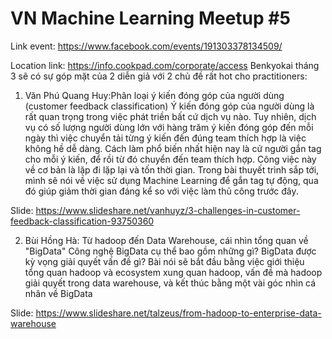 # VN Machine Learning Meetup #5

Link event: https://www.facebook.com/events/191303378134509/

Location link: https://info.cookpad.com/corporate/access
Benkyokai tháng 3 sẽ có sự góp mặt của 2 diễn giả với 2 chủ đề rất hot cho practitioners:

1. Văn Phú Quang Huy:Phân loại ý kiến đóng góp của người dùng (customer feedback classification)
Ý kiến đóng góp của người dùng là rất quan trọng trong việc phát triền bất cứ dịch vụ nào. Tuy nhiên, dịch vụ có số lượng người dùng lớn với hàng trăm ý kiến đóng góp đến mỗi ngày thì việc chuyển tải từng ý kiến đến đúng team thích hợp là việc không hề dễ dàng. Cách làm phổ biến nhất hiện nay là cử người gắn tag cho mỗi ý kiến, để rồi từ đó chuyển đến team thích hợp. Công việc này về cơ bản là lặp đi lặp lại và tốn thời gian. Trong bài thuyết trình sắp tới, mình sẽ nói về việc sử dụng Machine Learning để gắn tag tự động, qua đó giúp giảm thời gian đáng kể so với việc làm thủ công trước đây.

Slide: https://www.slideshare.net/vanhuyz/3-challenges-in-customer-feedback-classification-93750360

2. Bùi Hồng Hà: Từ hadoop đến Data Warehouse, cái nhìn tổng quan về "BigData"
Công nghệ BigData cụ thể bao gồm những gì? BigData được kỳ vọng giải quyết vấn đề gì?
Bài nói sẽ bắt đầu bằng việc giới thiệu tổng quan hadoop và ecosystem xung quan hadoop, vấn đề mà hadoop giải quyết trong data warehouse, và kết thúc bằng một vài góc nhìn cá nhân về BigData

Slide: https://www.slideshare.net/talzeus/from-hadoop-to-enterprise-data-warehouse